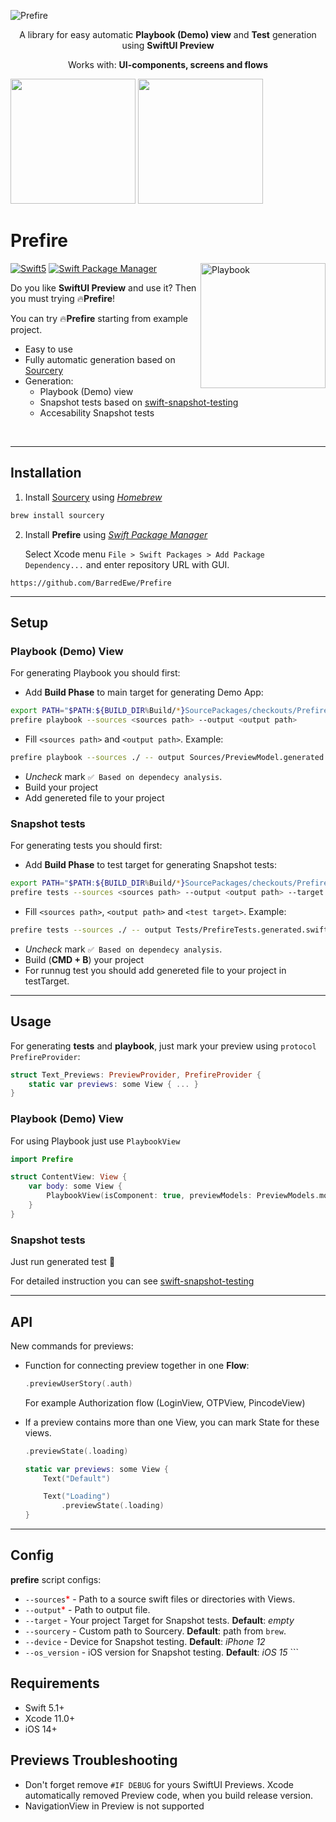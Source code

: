 ![Prefire](https://i.postimg.cc/BQWJZPJs/Frame-16.jpg)

<p align="center">A library for easy automatic <b>Playbook (Demo) view</b> and <b>Test</b> generation using <b>SwiftUI Preview</b></p>
<p align="center">Works with: <b>UI-components, screens and flows</b></p>

<img src="https://i.ibb.co/LZnMpJ0/iphone14.png" width="200"/> <img src="https://i.ibb.co/SnHLBRN/iphone14-2.png" width="200"/>

# Prefire

<img src="https://i.ibb.co/LZnMpJ0/iphone14.png" alt="Playbook" width="200" align="right">

<a href="https://developer.apple.com/swift"><img alt="Swift5" src="https://img.shields.io/badge/language-Swift5-orange.svg"/></a>
<a href="https://swift.org/package-manager"><img alt="Swift Package Manager" src="https://img.shields.io/badge/SwiftPM-compatible-yellowgreen.svg"/></a>

Do you like **SwiftUI Preview** and use it? Then you must trying 🔥**Prefire**!

You can try 🔥**Prefire** starting from example project.

- Easy to use
- Fully automatic generation based on [Sourcery](https://github.com/krzysztofzablocki/Sourcery)
- Generation:
    - Playbook (Demo) view
    - Snapshot tests based on [swift-snapshot-testing](https://github.com/pointfreeco/swift-snapshot-testing)
    - Accesability Snapshot tests

<br clear="all">

---

## Installation

1. Install [Sourcery](https://github.com/krzysztofzablocki/Sourcery) using _[Homebrew](https://brew.sh)_
```bash
brew install sourcery
```
2. Install **Prefire** using _[Swift Package Manager](https://developer.apple.com/documentation/xcode/adding_package_dependencies_to_your_app)_

    Select Xcode menu `File > Swift Packages > Add Package Dependency...` and enter repository URL with GUI.
```
https://github.com/BarredEwe/Prefire
```
---

## Setup

### **Playbook (Demo) View**
For generating Playbook you should first:
 - Add **Build Phase** to main target for generating Demo App:
```bash
export PATH="$PATH:${BUILD_DIR%Build/*}SourcePackages/checkouts/Prefire"
prefire playbook --sources <sources path> --output <output path>
```
- Fill `<sources path>` and `<output path>`.
Example:
```bash
prefire playbook --sources ./ -- output Sources/PreviewModel.generated.swift
```
- _Uncheck_ mark ```✅ Based on dependecy analysis```.
- Build your project
- Add genereted file to your project

### **Snapshot tests**
For generating tests you should first:
- Add **Build Phase** to test target for generating Snapshot tests:
```bash
export PATH="$PATH:${BUILD_DIR%Build/*}SourcePackages/checkouts/Prefire"
prefire tests --sources <sources path> --output <output path> --target <test target>
```
- Fill `<sources path>`, `<output path>` and `<test target>`. Example:
```bash
prefire tests --sources ./ -- output Tests/PrefireTests.generated.swift --target MyProject
```
- _Uncheck_ mark ```✅ Based on dependecy analysis```.
- Build (__CMD + B__) your project
- For runnug test you should add genereted file to your project in testTarget.

---

## Usage
For generating **tests** and **playbook**, just mark your preview using `protocol PrefireProvider`:
```swift
struct Text_Previews: PreviewProvider, PrefireProvider {
    static var previews: some View { ... }
}
```

### **Playbook (Demo) View**
For using Playbook just use `PlaybookView`

```swift
import Prefire 

struct ContentView: View {
    var body: some View {
        PlaybookView(isComponent: true, previewModels: PreviewModels.models)
    }
}
```

### **Snapshot tests**
Just run generated test 🚀

For detailed instruction you can see [swift-snapshot-testing](https://github.com/pointfreeco/swift-snapshot-testing)

---

## API
New commands for previews:

- Function for connecting preview together in one **Flow**:
    ```swift
    .previewUserStory(.auth)
    ```
    For example Authorization flow (LoginView, OTPView, PincodeView)

- If a preview contains more than one View, you can mark State for these views.
    ```swift
    .previewState(.loading)
    ```
    ```swift
    static var previews: some View {
        Text("Default")

        Text("Loading")
            .previewState(.loading)
    }
    ```
---

## Config
**prefire** script configs:
- `--sources`<span style="color:red">*</span> - Path to a source swift files or directories with Views. 
- `--output`<span style="color:red">*</span> - Path to output file.
- `--target` - Your project Target for Snapshot tests. __Default__: _empty_
- `--sourcery` - Custom path to Sourcery. __Default__: path from `brew`.
- `--device` - Device for Snapshot testing. __Default__: _iPhone 12_
- `--os_version` - iOS version for Snapshot testing. __Default__: _iOS 15_    ```

## Requirements

- Swift 5.1+
- Xcode 11.0+
- iOS 14+


## Previews Troubleshooting
- Don't forget remove ```#IF DEBUG``` for yours SwiftUI Previews. Xcode automatically removed Preview code, when you build release version.
- NavigationView in Preview is not supported
